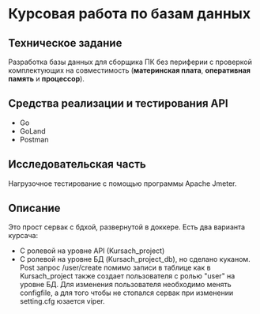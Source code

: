 # Курсовая работа по базам данных

## Техническое задание
Разработка базы данных для сборщика ПК без периферии с проверкой комплектующих на совместимость (**материнская плата**, **оперативная память** и **процессор**).

## Средства реализации и тестирования API
- Go
- GoLand
- Postman

## Исследовательская часть
Нагрузочное тестирование с помощью программы Apache Jmeter.

## Описание
Это прост сервак с бдхой, развернутой в доккере. Есть два варианта курсача:
- С ролевой на уровне API (Kursach_project)
- С ролевой на уровне БД (Kursach_project_db), но сделано куканом. Post запрос /user/create помимо записи в таблице как в Kursach_project также создает пользователя с ролью "user" на уровне БД. Для изменения пользователя необходимо менять configfile, а для того чтобы не стопался сервак при изменении setting.cfg юзается viper.
